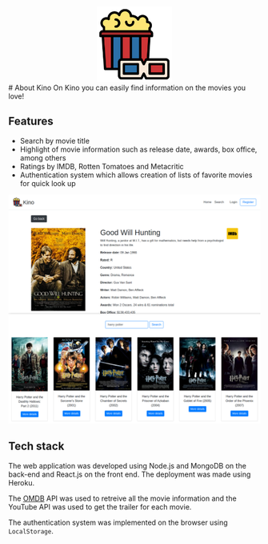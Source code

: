<div style="text-align:center">
  <a href="https://kinowebapp.herokuappp.com"><img width="150" src="images/logo.svg"></a>
</div>
# About Kino
On Kino you can easily find information on the movies you love!

## Features
- Search by movie title
- Highlight of movie information such as release date, awards, box office, among others
- Ratings by IMDB, Rotten Tomatoes and Metacritic
- Authentication system which allows creation of lists of favorite movies for quick look up

![](images/kino-image2.png)
![](images/hp.png)

## Tech stack
The web application was developed using Node.js and MongoDB on the back-end and React.js on the front end. The deployment was made using Heroku.

The [OMDB](https://www.omdbapi.com/) API was used to retreive all the movie information and the YouTube API was used to get the trailer for each movie.

The authentication system was implemented on the browser using `LocalStorage`.
